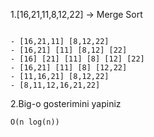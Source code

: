 1.[16,21,11,8,12,22] -> Merge Sort

```

- [16,21,11] [8,12,22] 
- [16,21] [11] [8,12] [22] 
- [16] [21] [11] [8] [12] [22]
- [16,21] [11] [8] [12,22]
- [11,16,21] [8,12,22]
- [8,11,12,16,21,22]

```
2.Big-o gosterimini yapiniz
```
O(n log(n))
```
